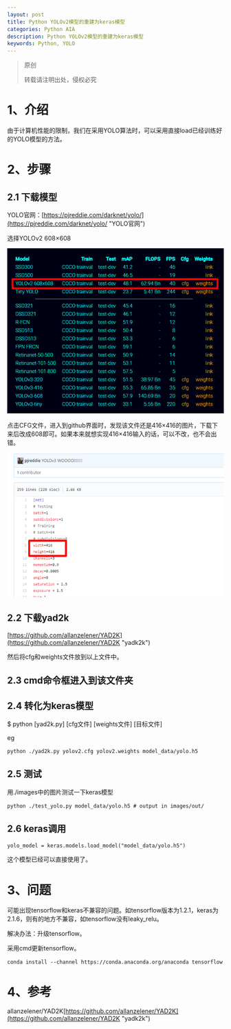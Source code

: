 ```yaml
---
layout: post
title: Python YOLOv2模型的重建为keras模型
categories: Python AIA
description: Python YOLOv2模型的重建为keras模型
keywords: Python, YOLO
---
```


> 原创
> 
> 转载请注明出处，侵权必究

# 1、介绍
由于计算机性能的限制，我们在采用YOLO算法时，可以采用直接load已经训练好的YOLO模型的方法。

# 2、步骤
## 2.1 下载模型
YOLO官网：[https://pjreddie.com/darknet/yolo/](https://pjreddie.com/darknet/yolo/ "YOLO官网")

选择YOLOv2 608×608

<img src="/images/posts/2018-7-15-YOLO-Model-Load/YOLO_download.png" width="600" alt="选择YOLOv2 608×608" />

点击CFG文件，进入到github界面时，发现该文件还是416×416的图片，下载下来后改成608即可。如果本来就想实现416×416输入的话，可以不改，也不会出错。

<img src="/images/posts/2018-7-15-YOLO-Model-Load/wd_hg_err.png" width="600" alt="cfg文件的错误" />

## 2.2 下载yad2k
[https://github.com/allanzelener/YAD2K](https://github.com/allanzelener/YAD2K "yadk2k")

然后将cfg和weights文件放到以上文件中。

## 2.3 cmd命令框进入到该文件夹

## 2.4 转化为keras模型

$ python [yad2k.py] [cfg文件] [weights文件] [目标文件] 

eg

```
python ./yad2k.py yolov2.cfg yolov2.weights model_data/yolo.h5
```

## 2.5 测试

用./images中的图片测试一下keras模型

```
python ./test_yolo.py model_data/yolo.h5 # output in images/out/
```

## 2.6 keras调用
```
yolo_model = keras.models.load_model("model_data/yolo.h5") 
```

这个模型已经可以直接使用了。

# 3、问题
可能出现tensorflow和keras不兼容的问题。如tensorflow版本为1.2.1，keras为2.1.6，则有的地方不兼容，如tensorflow没有leaky_relu。

解决办法：升级tensorflow。

采用cmd更新tensorflow。

```
conda install --channel https://conda.anaconda.org/anaconda tensorflow
```

# 4、参考

allanzelener/YAD2K[https://github.com/allanzelener/YAD2K](https://github.com/allanzelener/YAD2K "yadk2k")